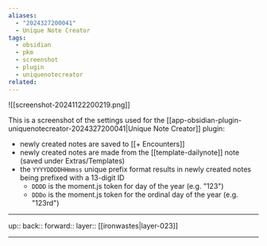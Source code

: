 ```yaml
---
aliases:
  - "2024327200041"
  - Unique Note Creator
tags:
  - obsidian
  - pkm
  - screenshot
  - plugin
  - uniquenotecreator
related:
---
```


![[screenshot-20241122200219.png]]

This is a screenshot of the settings used for the [[app-obsidian-plugin-uniquenotecreator-2024327200041|Unique Note Creator]] plugin:

- newly created notes are saved to [[+ Encounters]]
- newly created notes are made from the [[template-dailynote]] note (saved under Extras/Templates)
- the `YYYYDDDDHHmmss` unique prefix format results in newly created notes being prefixed with a 13-digit ID
	- `DDDD` is the moment.js token for day of the year (e.g. "123")
	- `DDDo` is the moment.js token for the ordinal day of the year (e.g. "123rd")

***

up:: 
back:: 
forward:: 
layer:: [[ironwastes|layer-023]]

***
